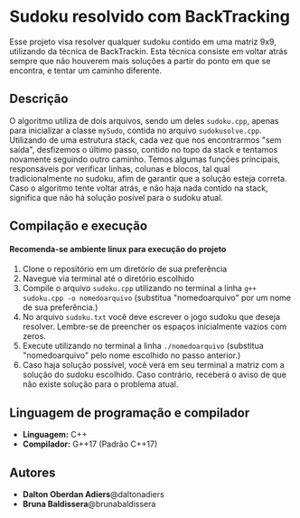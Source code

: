 # Sudoku resolvido com BackTracking
  Esse projeto visa resolver qualquer sudoku contido em uma matriz 9x9, utilizando da técnica de BackTrackin. Esta técnica consiste em voltar atrás sempre que não houverem mais soluções a partir do ponto em que se encontra, e tentar um caminho diferente.

  ## Descrição
  O algoritmo utiliza de dois arquivos, sendo um deles `sudoku.cpp`, apenas para inicializar a classe `mySudo`, contida no arquivo `sudokusolve.cpp`. Utilizando de uma estrutura stack, cada vez que nos encontrarmos "sem saída", desfizemos o último passo, contido no topo da stack e tentamos novamente seguindo outro caminho. Temos algumas funções principais, responsáveis por verificar linhas, colunas e blocos, tal qual tradicionalmente no sudoku, afim de garantir que a solução esteja correta. Caso o algoritmo tente voltar atrás, e não haja nada contido na stack, significa que não há solução posível para o sudoku atual.

## Compilação e execução
#### Recomenda-se ambiente linux para execução do projeto
  1. Clone o repositório em um diretório de sua preferência
  2. Navegue via terminal até o diretório escolhido
  3. Compile o arquivo `sudoku.cpp` utilizando no terminal a linha `g++ sudoku.cpp -o nomedoarquivo` (substitua "nomedoarquivo" por um nome de sua preferência.)
  4. No arquivo `sudoku.txt` você deve escrever o jogo sudoku que deseja resolver. Lembre-se de preencher os espaços inicialmente vazios com zeros.
  5. Execute utilizando no terminal a linha `./nomedoarquivo` (substitua "nomedoarquivo" pelo nome escolhido no passo anterior.)
  6. Caso haja solução possível, você verá em seu terminal a matriz com a solução do sudoku escolhido. Caso contrário, receberá o aviso de que não existe solução para o problema atual.
## Linguagem de programação e compilador 
- **Linguagem:** C++
- **Compilador:** G++17 (Padrão C++17)
## Autores
- **Dalton Oberdan Adiers**@daltonadiers
- **Bruna Baldissera**@brunabaldissera


